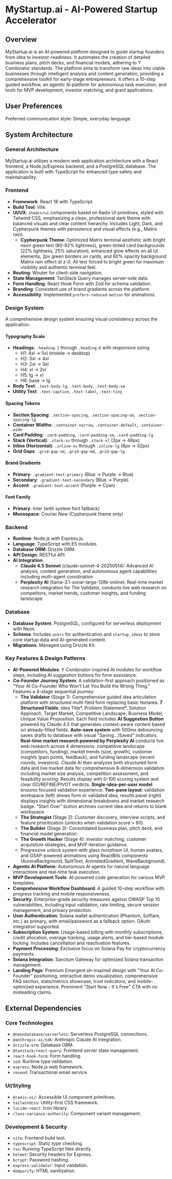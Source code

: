 # MyStartup.ai - AI-Powered Startup Accelerator

## Overview
MyStartup.ai is an AI-powered platform designed to guide startup founders from idea to investor-readiness. It automates the creation of detailed business plans, pitch decks, and financial models, adhering to Y Combinator standards. The platform aims to transform raw ideas into viable businesses through intelligent analysis and content generation, providing a comprehensive toolkit for early-stage entrepreneurs. It offers a 10-step guided workflow, an agentic AI platform for autonomous task execution, and tools for MVP development, investor matching, and grant applications.

## User Preferences
Preferred communication style: Simple, everyday language.

## System Architecture

### General Architecture
MyStartup.ai utilizes a modern web application architecture with a React frontend, a Node.js/Express backend, and a PostgreSQL database. The application is built with TypeScript for enhanced type safety and maintainability.

### Frontend
- **Framework**: React 18 with TypeScript.
- **Build Tool**: Vite.
- **UI/UX**: `shadcn/ui` components based on Radix UI primitives, styled with Tailwind CSS, emphasizing a clean, professional dark theme with balanced visuals and clear content hierarchy. Includes Light, Dark, and Cypherpunk themes with persistence and visual effects (e.g., Matrix rain).
  - **Cypherpunk Theme**: Optimized Matrix terminal aesthetic with bright neon green text (80-92% lightness), green-tinted card backgrounds (22% lightness, 25% saturation), enhanced glow effects on all UI elements, 2px green borders on cards, and 60% opacity background Matrix rain effect at z-0. All text forced to bright green for maximum visibility and authentic terminal feel.
- **Routing**: Wouter for client-side navigation.
- **State Management**: TanStack Query manages server-side data.
- **Form Handling**: React Hook Form with Zod for schema validation.
- **Branding**: Consistent use of brand gradients across the platform.
- **Accessibility**: Implemented `prefers-reduced-motion` for animations.

### Design System
A comprehensive design system ensuring visual consistency across the application:

#### Typography Scale
- **Headings**: `.heading-1` through `.heading-6` with responsive sizing
  - H1: 4xl → 5xl (mobile → desktop)
  - H2: 3xl → 4xl
  - H3: 2xl → 3xl
  - H4: xl → 2xl
  - H5: lg → xl
  - H6: base → lg
- **Body Text**: `.text-body-lg`, `.text-body`, `.text-body-sm`
- **Utility Text**: `.text-caption`, `.text-label`, `.text-tiny`

#### Spacing Tokens
- **Section Spacing**: `.section-spacing`, `.section-spacing-sm`, `.section-spacing-lg`
- **Container Widths**: `.container-narrow`, `.container-default`, `.container-wide`
- **Card Padding**: `.card-padding`, `.card-padding-sm`, `.card-padding-lg`
- **Stack (Vertical)**: `.stack-xs` through `.stack-xl` (2px → 48px)
- **Inline (Horizontal)**: `.inline-xs` through `.inline-lg` (8px → 32px)
- **Grid Gaps**: `.grid-gap-sm`, `.grid-gap-md`, `.grid-gap-lg`

#### Brand Gradients
- **Primary**: `.gradient-text-primary` (Blue → Purple → Blue)
- **Secondary**: `.gradient-text-secondary` (Blue → Purple)
- **Accent**: `.gradient-text-accent` (Purple → Cyan)

#### Font Family
- **Primary**: Inter (with system font fallback)
- **Monospace**: Courier New (Cypherpunk theme only)

### Backend
- **Runtime**: Node.js with Express.js.
- **Language**: TypeScript with ES modules.
- **Database ORM**: Drizzle ORM.
- **API Design**: RESTful API.
- **AI Integration**: 
  - **Claude 4.5 Sonnet** (claude-sonnet-4-20250514): Advanced AI analysis, content generation, and autonomous agent capabilities including multi-agent coordination
  - **Perplexity AI** (llama-3.1-sonar-large-128k-online): Real-time market research integration for The Validator, conducts live web research on competitors, market trends, customer insights, and funding landscape

### Database
- **Database System**: PostgreSQL, configured for serverless deployment with Neon.
- **Schema**: Includes `users` for authentication and `startup_ideas` to store core startup data and AI-generated content.
- **Migrations**: Managed using Drizzle Kit.

### Key Features & Design Patterns
- **AI-Powered Modules**: Y Combinator-inspired AI modules for workflow steps, including AI suggestion buttons for form assistance.
- **Co-Founder Journey System**: A validation-first approach positioned as "Your AI Co-Founder Who Won't Let You Build the Wrong Thing." Features a 4-stage sequential journey:
  - **The Validator** (Stage 1): Comprehensive guided idea articulation platform with structured multi-field form replacing basic textarea. **7 Structured Fields**: Idea Title*, Problem Statement*, Solution Approach, Target Market, Competitive Landscape, Business Model, Unique Value Proposition. Each field includes **AI Suggestion Button** powered by Claude 4.5 that generates context-aware content based on already-filled fields. **Auto-save system** with 500ms debouncing saves drafts to database with visual "Saving.../Saved" indicators. **Real-time market research powered by Perplexity AI** conducts live web research across 4 dimensions: competitive landscape (competitors, funding), market trends (size, growth), customer insights (pain points, feedback), and funding landscape (recent rounds, investors). Claude AI then analyzes both structured form data and live market data for comprehensive 8-dimension validation including market size analysis, competition assessment, and feasibility scoring. Results display with 0-100 scoring system and clear GO/REFINE/PIVOT verdicts. **Single-idea-per-user model** ensures focused validation experience. **Two-pane layout**: validation workspace (left) shows form or validated idea, results panel (right) displays insights with dimensional breakdowns and market research badge. "Start Over" button archives current idea and returns to blank workspace.
  - **The Strategist** (Stage 2): Customer discovery, interview scripts, and feature prioritization (unlocks when validation score > 60).
  - **The Builder** (Stage 3): Consolidated business plan, pitch deck, and financial model generation.
  - **The Growth Hacker** (Stage 4): Investor matching, customer acquisition strategies, and MVP iteration guidance.
  - Progressive unlock system with glass morphism UI, human avatars, and GSAP-powered animations using ReactBits components (AuroraBackground, SplitText, AnimatedGradient, WaveBackground).
- **Agentic AI Platform**: Autonomous AI agents for natural language interactions and real-time task execution.
- **MVP Development Tools**: AI-powered code generation for various MVP templates.
- **Comprehensive Workflow Dashboard**: A guided 10-step workflow with progress tracking and mobile responsiveness.
- **Security**: Enterprise-grade security measures against OWASP Top 10 vulnerabilities, including input validation, rate limiting, secure session management, and privacy protection.
- **User Authentication**: Solana wallet authentication (Phantom, Solflare, etc.) as primary, with email/password as a fallback option. OAuth integration supported.
- **Subscription System**: Usage-based billing with monthly subscriptions, credit allocation, overage tracking, usage alerts, and tier-based module locking. Includes cancellation and reactivation features.
- **Payment Processing**: Exclusive focus on Solana Pay for cryptocurrency payments.
- **Solana Integration**: Sanctum Gateway for optimized Solana transaction management.
- **Landing Page**: Premium Emergent.sh-inspired design with "Your AI Co-Founder" positioning, interactive demo visualization, comprehensive FAQ section, stats/metrics showcase, trust indicators, and mobile-optimized experience. Prominent "Start Now - It's Free" CTA with no misleading claims.

## External Dependencies

### Core Technologies
- `@neondatabase/serverless`: Serverless PostgreSQL connections.
- `@anthropic-ai/sdk`: Anthropic Claude AI integration.
- `drizzle-orm`: Database ORM.
- `@tanstack/react-query`: Frontend server state management.
- `react-hook-form`: Form handling.
- `zod`: Runtime type validation.
- `express`: Node.js web framework.
- `resend`: Transactional email service.

### UI/Styling
- `@radix-ui/`: Accessible UI component primitives.
- `tailwindcss`: Utility-first CSS framework.
- `lucide-react`: Icon library.
- `class-variance-authority`: Component variant management.

### Development & Security
- `vite`: Frontend build tool.
- `typescript`: Static type checking.
- `tsx`: Running TypeScript files directly.
- `helmet`: Security headers for Express.
- `bcrypt`: Password hashing.
- `express-validator`: Input validation.
- `dompurify`: HTML sanitization.